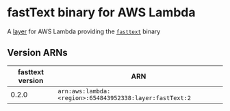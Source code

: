# fastText binary for AWS Lambda

A [layer](https://docs.aws.amazon.com/lambda/latest/dg/configuration-layers.html)
for AWS Lambda providing the [`fasttext`](https://fasttext.cc/) binary

## Version ARNs

| fasttext version | ARN |
| --- | --- |
| 0.2.0 | `arn:aws:lambda:<region>:654843952338:layer:fastText:2` |
